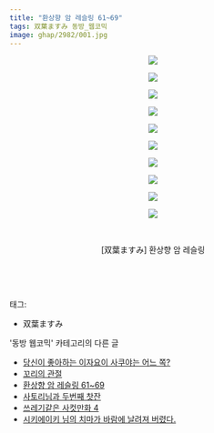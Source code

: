 ```yaml
---
title: "환상향 암 레슬링 61~69"
tags: 双葉ますみ 동방_웹코믹
image: ghap/2982/001.jpg
---
```

<div class="article">
<p style="text-align: center; clear: none; float: none;"><img src="{{ site.nasurl }}/ghap/2982/001.jpg"/></p>
<p style="text-align: center; clear: none; float: none;"><img src="{{ site.nasurl }}/ghap/2982/002.jpg"/></p>
<p style="text-align: center; clear: none; float: none;"><img src="{{ site.nasurl }}/ghap/2982/003.jpg"/></p>
<p style="text-align: center; clear: none; float: none;"><img src="{{ site.nasurl }}/ghap/2982/004.jpg"/></p>
<p style="text-align: center; clear: none; float: none;"><img src="{{ site.nasurl }}/ghap/2982/005.jpg"/></p>
<p style="text-align: center; clear: none; float: none;"><img src="{{ site.nasurl }}/ghap/2982/006.jpg"/></p>
<p style="text-align: center; clear: none; float: none;"><img src="{{ site.nasurl }}/ghap/2982/007.jpg"/></p>
<p style="text-align: center; clear: none; float: none;"><img src="{{ site.nasurl }}/ghap/2982/008.jpg"/></p>
<p style="text-align: center; clear: none; float: none;"><img src="{{ site.nasurl }}/ghap/2982/009.jpg"/></p>
<p style="text-align: center; clear: none; float: none;"><img src="{{ site.nasurl }}/ghap/2982/010.jpg"/></p>
<p style="text-align: center; clear: none; float: none;"><br/></p>
<p style="text-align: center; clear: none; float: none;">[双葉ますみ] 환상향 암 레슬링</p>
<p style="text-align: center; clear: none; float: none;"><br/></p>
<p><br/></p>
</div><div class="tagTrail">
<p>태그: </p>
<ul>
<li>双葉ますみ</li>
</ul>
</div><div class="another">
<p>'동방 웹코믹' 카테고리의 다른 글</p>
<ul>
<li><a href="/2016-12-22-ghap_2984">당신이 좋아하는 이자요이 사쿠야는 어느 쪽?</a></li>
<li><a href="/2016-12-22-ghap_2983">꼬리의 관절</a></li>
<li><a href="/2016-12-22-ghap_2982">환상향 암 레슬링 61~69</a></li>
<li><a href="/2016-12-22-ghap_2980">사토리님과 두번째 찻잔</a></li>
<li><a href="/2016-12-22-ghap_2979">쓰레기같은 사컷만화 4</a></li>
<li><a href="/2016-12-22-ghap_2978">시키에이키 님의 치마가 바람에 날려져 버렸다.</a></li>
</ul>
</div><div class="cb_module cb_fluid">
<div class="cb_wrt cb_profile">
</div><!-- commentList close -->
</div>
